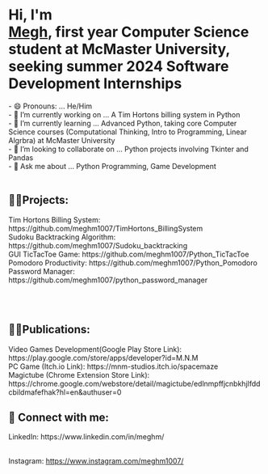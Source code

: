 <h1>Hi, I'm <br/><a href="https://www.linkedin.com/in/meghm/">Megh</a>, first year Computer Science student at McMaster University, seeking summer 2024 Software Development Internships</a></h1>
- 😄 Pronouns: ... He/Him <br/>
- 🔭 I’m currently working on ... A Tim Hortons billing system in Python <br/>
- 🌱 I’m currently learning ... Advanced Python, taking core Computer Science courses (Computational Thinking, Intro to Programming, Linear Algrbra) at McMaster University <br/>
- 👯 I’m looking to collaborate on ... Python projects involving Tkinter and Pandas <br/>
- 💬 Ask me about ... Python Programming, Game Development <br/> <br/>
  
<h2>👨‍💻Projects:</h2>
Tim Hortons Billing System: https://github.com/meghm1007/TimHortons_BillingSystem<br/>
Sudoku Backtracking Algorithm: https://github.com/meghm1007/Sudoku_backtracking<br/>
GUI TicTacToe Game: https://github.com/meghm1007/Python_TicTacToe<br/>
Pomodoro Productivity: https://github.com/meghm1007/Python_Pomodoro <br/>
Password Manager: https://github.com/meghm1007/python_password_manager <br/>


 <br/> <br/>
<h2>👨‍💻Publications:</h2>
Video Games Development(Google Play Store Link): https://play.google.com/store/apps/developer?id=M.N.M <br/>
PC Game (Itch.io Link): https://mnm-studios.itch.io/spacemaze <br/>
Magictube (Chrome Extension Store Link): https://chrome.google.com/webstore/detail/magictube/edlnmpffjcnbkhjlfddcbildmafefhak?hl=en&authuser=0



<h2> 🤳 Connect with me:</h2>
LinkedIn: https://www.linkedin.com/in/meghm/
<br/> <br/>

Instagram: https://www.instagram.com/meghm1007/




